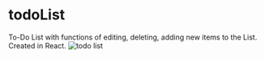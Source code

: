 # todoList
To-Do List with functions of editing, deleting, adding new items to the List. Created in React.
![todo list](https://user-images.githubusercontent.com/69459806/181205266-04e5b894-c384-42df-a194-b98761662b10.jpg)
